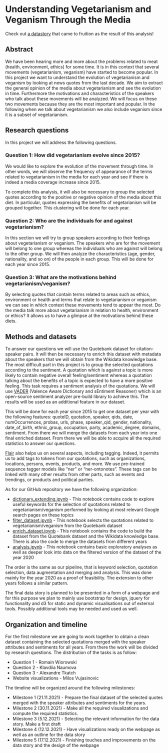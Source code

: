 ﻿# Understanding Vegetarianism and Veganism Through the Media

Check out [a datastory](https://name-error-ada.github.io/datastory/) that came to fruition as the result of this analysis!

## Abstract
We have been hearing more and more about the problems related to meat (health, environment, ethics) for some time. It is in this context that several movements (vegetarianism, veganism) have started to become popular. In this project we want to understand the evolution of vegetarianism and veganism by looking at news quotes from the last decade. We aim to extract the general opinion of the media about vegetarianism and see the evolution in time. Furthermore the motivations and characteristics of the speakers who talk about these movements will be analyzed. We will focus on these two movements because they are the most important and popular. In the following when we talk about vegetarianism we also include veganism since it is a subset of vegetarianism.

## Research questions
In this project we will address the following questions.

### Question 1: How did vegetarianism evolve since 2015?
We would like to explore the evolution of the movement through time. In other words, we will observe the frequency of appearance of the terms related to vegetarianism in the media for each year and see if there is indeed a media coverage increase since 2015.

To complete this analysis, it will also be necessary to group the selected quotes according to the positive or negative opinion of the media about this diet. In particular, quotes expressing the benefits of vegetarianism will be grouped together. This clustering will be done for each year.

### Question 2: Who are the individuals for and against vegetarianism?
In this section we will try to group speakers according to their feelings about vegetarianism or veganism. The speakers who are for the movement will belong to one group whereas the individuals who are against will belong to the other group. We will then analyze the characteristics (age, gender, nationality, and so on) of the people in each group. This will be done for each year since 2015. 

### Question 3: What are the motivations behind vegetarianism/veganism?
By selecting quotes that contain terms related to areas such as ethics, environment or health and terms that relate to vegetarianism or veganism we can see in which context these movements tend to appear the most. Do the media talk more about vegetarianism in relation to health, environment or ethics? It allows us to have a glimpse at the motivations behind these diets.

## Methods and datasets
To answer our questions we will use the Quotebank dataset for citation-speaker pairs. It will then be necessary to enrich this dataset with metadata about the speakers that we will obtain from the Wikidata knowledge base. 
The most difficult part in this project is to group the selected quotations according to the sentiment. A quotation which is against a topic is more likely to contain negative overall feeling/sentiment whereas a quotation talking about the benefits of a topic is expected to have a more positive feeling. This task requires a sentiment analysis of the quotations. We will use [VADER](https://www.nltk.org/_modules/nltk/sentiment/vader.html) (Valence Aware Dictionary and sEntiment Reasoner) which is an open-source sentiment analyzer pre-build library to achieve this. The results will be used as an additional feature in our dataset. 

This will be done for each year since 2015 to get one dataset per year with the following features: quoteID, quotation, speaker, qids, date, numOccurrences, probas, urls, phase, speaker_qid, gender, nationality, date_of_birth, ethnic_group, occupation, party, academic_degree, domains, sentiment. From there we will merge the datasets from each year into one final enriched dataset. From there we will be able to acquire all the required statistics to answer our questions.

[Flair](https://github.com/flairNLP/flair) also helps us on several aspects, including tagging. Indeed, it permits us to add tags to tokens from our quotations, such as organizations, locations, persons, events, products, and more. We use pre-trained sequence tagger models like “ner” or “ner-ontonotes”. These tags can be linked with many other results from other parts, such as events and trendings, or products and political parties.

As for our GitHub repository we have the following organization:
* [dictionary_extending.ipynb](notebooks/dictionary_extending.ipynb) - This notebook contains code to explore useful keywords for the selection of quotations related to vegetarianism/veganism performed by looking at most relevant Google search pages on these topics
* [filter_dataset.ipynb](notebooks/filter_dataset.ipynb) - This notebook selects the quotations related to vegetarianism/veganism from the Quotebank dataset
* [enrich_dataset.ipynb](notebooks/enrich_dataset.ipynb) - This notebook contains the code to build the dataset from the Quotebank dataset and the Wikidata knowledge base. There is also the code to merge the datasets from different years
* [analysis.ipynb](notebooks/analysis.ipynb) - This notebook contains basic exploratory analyses as well as deeper look into data on the filtered version of the dataset of the year 2020

The order is the same as our pipeline, that is keyword selection, quotation selection, data augmentation and merging and analysis. This was done mainly for the year 2020 as a proof of feasibility. The extension to other years follows a similar pattern.

The final data story is planned to be presented in a form of a webpage and for this purpose we plan to mainly use bootstrap for design, jquery for functionality and d3 for static and dynamic visualisations out of external tools. Possibly additional tools may be needed and used as well.

## Organization and timeline
For the first milestone we are going to work together to obtain a clean dataset containing the selected quotations merged with the speaker attributes and sentiments for all years. From there the work will be divided by research questions. The distribution of the tasks is as follow:
* Question 1 - Romain Wiorowski
* Question 2 - Klavdiia Naumova
* Question 3 - Alexandre Tkatch
* Website visualizations - Milos Vujasinovic

The timeline will be organized around the following milestones:
* Milestone 1 (21.11.2021) - Prepare the final dataset of the selected quotes merged with the speaker attributes and sentiments for the years.
* Milestone 2 (30.11.2021) - Make all the required visualizations and compute the required statistics.
* Milestone 3 (5.12.2021) - Selecting the relevant information for the data story. Make a first draft
* Milestone 4 (12.12.2021) - Have visualizations ready on the webpage as well as an outline for the data story
* Milestone 5 (17.12.2021) - Finishing touches and improvements on the data story and the design of the webpage
